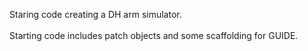 Staring code creating a DH arm simulator.<br>
<br>
Starting code includes patch objects and some scaffolding for GUIDE.